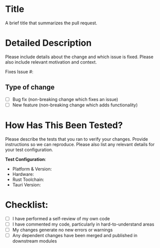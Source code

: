 # Title
A brief title that summarizes the pull request.

# Detailed Description
Please include details about the change and which issue is fixed. Please also include relevant motivation and context.

Fixes Issue #: 

## Type of change
- [ ] Bug fix (non-breaking change which fixes an issue)
- [ ] New feature (non-breaking change which adds functionality)

# How Has This Been Tested?
Please describe the tests that you ran to verify your changes. Provide instructions so we can reproduce. Please also list any relevant details for your test configuration.



**Test Configuration**:
* Platform & Version:
* Hardware:
* Rust Toolchain:
* Tauri Version:

# Checklist:
- [ ] I have performed a self-review of my own code
- [ ] I have commented my code, particularly in hard-to-understand areas
- [ ] My changes generate no new errors or warnings
- [ ] Any dependent changes have been merged and published in downstream modules